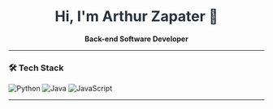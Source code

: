 <!-- ArthurZapater's GitHub Profile README -->

<h1 align="center" style="color:#28323C;">Hi, I'm Arthur Zapater 👋</h1>

<p align="center">
  <strong>Back-end Software Developer</strong>
</p>

---

### 🛠️ Tech Stack

<p>
  <img src="https://img.shields.io/badge/Python-28323C?style=for-the-badge&logo=python&logoColor=white" alt="Python"/>
  <img src="https://img.shields.io/badge/Java-28323C?style=for-the-badge&logo=java&logoColor=white" alt="Java"/>
  <img src="https://img.shields.io/badge/JavaScript-28323C?style=for-the-badge&logo=javascript&logoColor=white" alt="JavaScript"/>
</p>

---

<!--
**Color Theme:**  
HEX: #28323C  
RGB: 40, 50, 60  
CMYK: 85, 65, 50, 50

Feel free to reach out for collaboration, interesting back-end challenges, or just to say hi!
-->
